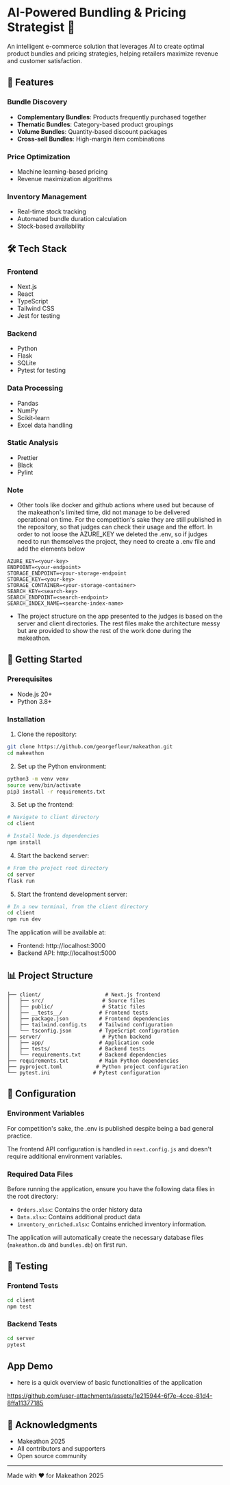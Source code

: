 # AI-Powered Bundling & Pricing Strategist 🎯

An intelligent e-commerce solution that leverages AI to create optimal product bundles and pricing strategies, helping retailers maximize revenue and customer satisfaction.

## 🌟 Features

### Bundle Discovery
- **Complementary Bundles**: Products frequently purchased together
- **Thematic Bundles**: Category-based product groupings
- **Volume Bundles**: Quantity-based discount packages
- **Cross-sell Bundles**: High-margin item combinations

### Price Optimization
- Machine learning-based pricing
- Revenue maximization algorithms

### Inventory Management
- Real-time stock tracking
- Automated bundle duration calculation
- Stock-based availability

## 🛠️ Tech Stack

### Frontend
- Next.js
- React
- TypeScript
- Tailwind CSS
- Jest for testing

### Backend
- Python
- Flask
- SQLite
- Pytest for testing

### Data Processing
- Pandas
- NumPy
- Scikit-learn
- Excel data handling

### Static Analysis
- Prettier
- Black
- Pylint

### Note
- Other tools like docker and github actions where used but because of the makeathon's limited time, did not manage to be delivered operational on time. For the competition's sake they are still published in the repository, so that judges can check their usage and the effort.
In order to not loose the AZURE_KEY we deleted the .env, so if judges need to run themselves the project, they need to create a .env file and add the elements below
```
AZURE_KEY=<your-key>
ENDPOINT=<your-endpoint>
STORAGE_ENDPOINT=<your-storage-endpoint
STORAGE_KEY=<your-key>
STORAGE_CONTAINER=<your-storage-container>
SEARCH_KEY=<search-key>
SEARCH_ENDPOINT=<search-endpoint>
SEARCH_INDEX_NAME=<searche-index-name>
```
- The project structure on the app presented to the judges is based on the server and client directories. The rest files make the architecture messy but are provided to show the rest of the work done during the makeathon.
  
## 🚀 Getting Started

### Prerequisites
- Node.js 20+
- Python 3.8+

### Installation

1. Clone the repository:
```bash
git clone https://github.com/georgeflour/makeathon.git
cd makeathon
```

2. Set up the Python environment:
```bash
python3 -m venv venv            
source venv/bin/activate     
pip3 install -r requirements.txt
```

3. Set up the frontend:
```bash
# Navigate to client directory
cd client

# Install Node.js dependencies
npm install
```

4. Start the backend server:
```bash
# From the project root directory
cd server
flask run 
```
5. Start the frontend development server:
```bash
# In a new terminal, from the client directory
cd client
npm run dev
```

The application will be available at:
- Frontend: http://localhost:3000
- Backend API: http://localhost:5000

## 📊 Project Structure

```
├── client/                     # Next.js frontend
│   ├── src/                   # Source files
│   ├── public/                # Static files
│   ├── __tests__/            # Frontend tests
│   ├── package.json          # Frontend dependencies
│   ├── tailwind.config.ts    # Tailwind configuration
│   └── tsconfig.json         # TypeScript configuration
├── server/                    # Python backend
│   ├── app/                  # Application code
│   ├── tests/                # Backend tests
│   └── requirements.txt      # Backend dependencies
├── requirements.txt          # Main Python dependencies
├── pyproject.toml           # Python project configuration
└── pytest.ini              # Pytest configuration
```

## 🔧 Configuration

### Environment Variables

For competition's sake, the .env is published despite being a bad general practice. 


The frontend API configuration is handled in `next.config.js` and doesn't require additional environment variables.

### Required Data Files
Before running the application, ensure you have the following data files in the root directory:
- `Orders.xlsx`: Contains the order history data
- `Data.xlsx`: Contains additional product data
- `inventory_enriched.xlsx`: Contains enriched inventory information. 

The application will automatically create the necessary database files (`makeathon.db` and `bundles.db`) on first run.


## 🧪 Testing

### Frontend Tests
```bash
cd client
npm test
```

### Backend Tests
```bash
cd server
pytest
```
## App Demo 
- here is a quick overview of basic functionalities of the application

https://github.com/user-attachments/assets/1e215944-6f7e-4cce-81d4-8ffa11377185




## 🙏 Acknowledgments

- Makeathon 2025
- All contributors and supporters
- Open source community


---
Made with ❤️ for Makeathon 2025
